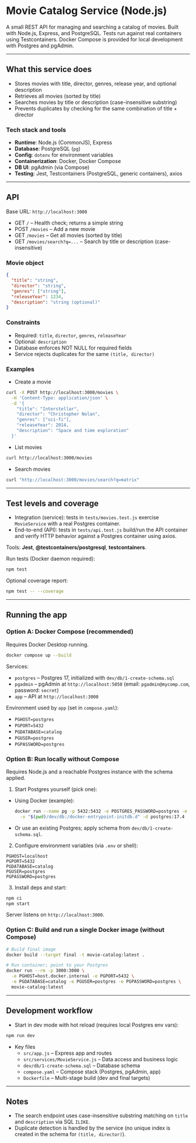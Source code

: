 # Movie Catalog Service (Node.js)

A small REST API for managing and searching a catalog of movies. Built with Node.js, Express, and PostgreSQL. Tests run against real containers using Testcontainers. Docker Compose is provided for local development with Postgres and pgAdmin.

---

## What this service does

- Stores movies with title, director, genres, release year, and optional description
- Retrieves all movies (sorted by title)
- Searches movies by title or description (case-insensitive substring)
- Prevents duplicates by checking for the same combination of title + director

### Tech stack and tools
- **Runtime**: Node.js (CommonJS), Express
- **Database**: PostgreSQL (`pg`)
- **Config**: `dotenv` for environment variables
- **Containerization**: Docker, Docker Compose
- **DB UI**: pgAdmin (via Compose)
- **Testing**: Jest, Testcontainers (PostgreSQL, generic containers), axios

---

## API

Base URL: `http://localhost:3000`

- GET `/` – Health check; returns a simple string
- POST `/movies` – Add a new movie
- GET `/movies` – Get all movies (sorted by title)
- GET `/movies/search?q=...` – Search by title or description (case-insensitive)

### Movie object
```json
{
  "title": "string",
  "director": "string",
  "genres": ["string"],
  "releaseYear": 1234,
  "description": "string (optional)"
}
```

### Constraints
- Required: `title`, `director`, `genres`, `releaseYear`
- Optional: `description`
- Database enforces NOT NULL for required fields
- Service rejects duplicates for the same `(title, director)`

### Examples
- Create a movie
```bash
curl -X POST http://localhost:3000/movies \
  -H 'Content-Type: application/json' \
  -d '{
    "title": "Interstellar",
    "director": "Christopher Nolan",
    "genres": ["sci-fi"],
    "releaseYear": 2014,
    "description": "Space and time exploration"
  }'
```

- List movies
```bash
curl http://localhost:3000/movies
```

- Search movies
```bash
curl "http://localhost:3000/movies/search?q=matrix"
```

---

## Test levels and coverage

- Integration (service): tests in `tests/movies.test.js` exercise `MovieService` with a real Postgres container.
- End-to-end (API): tests in `tests/api.test.js` build/run the API container and verify HTTP behavior against a Postgres container using axios.

Tools: **Jest**, **@testcontainers/postgresql**, **testcontainers**.

Run tests (Docker daemon required):
```bash
npm test
```

Optional coverage report:
```bash
npm test -- --coverage
```

---

## Running the app

### Option A: Docker Compose (recommended)
Requires Docker Desktop running.

```bash
docker compose up --build
```

Services:
- `postgres` – Postgres 17, initialized with `dev/db/1-create-schema.sql`
- `pgadmin` – pgAdmin at `http://localhost:5050` (email: `pgadmin@mycomp.com`, password: `secret`)
- `app` – API at `http://localhost:3000`

Environment used by `app` (set in `compose.yaml`):
- `PGHOST=postgres`
- `PGPORT=5432`
- `PGDATABASE=catalog`
- `PGUSER=postgres`
- `PGPASSWORD=postgres`

### Option B: Run locally without Compose
Requires Node.js and a reachable Postgres instance with the schema applied.

1) Start Postgres yourself (pick one):
- Using Docker (example):
  ```bash
  docker run --name pg -p 5432:5432 -e POSTGRES_PASSWORD=postgres -e POSTGRES_USER=postgres -e POSTGRES_DB=catalog \
    -v "$(pwd)/dev/db:/docker-entrypoint-initdb.d" -d postgres:17.4
  ```
- Or use an existing Postgres; apply schema from `dev/db/1-create-schema.sql`.

2) Configure environment variables (via `.env` or shell):
```
PGHOST=localhost
PGPORT=5432
PGDATABASE=catalog
PGUSER=postgres
PGPASSWORD=postgres
```

3) Install deps and start:
```bash
npm ci
npm start
```

Server listens on `http://localhost:3000`.

### Option C: Build and run a single Docker image (without Compose)
```bash
# Build final image
docker build --target final -t movie-catalog:latest .

# Run container; point to your Postgres
docker run --rm -p 3000:3000 \
  -e PGHOST=host.docker.internal -e PGPORT=5432 \
  -e PGDATABASE=catalog -e PGUSER=postgres -e PGPASSWORD=postgres \
  movie-catalog:latest
```

---

## Development workflow

- Start in dev mode with hot reload (requires local Postgres env vars):
```bash
npm run dev
```

- Key files
  - `src/app.js` – Express app and routes
  - `src/services/MovieService.js` – Data access and business logic
  - `dev/db/1-create-schema.sql` – Database schema
  - `compose.yaml` – Compose stack (Postgres, pgAdmin, app)
  - `Dockerfile` – Multi-stage build (dev and final targets)

---

## Notes
- The search endpoint uses case-insensitive substring matching on `title` and `description` via SQL `ILIKE`.
- Duplicate detection is handled by the service (no unique index is created in the schema for `(title, director)`).
